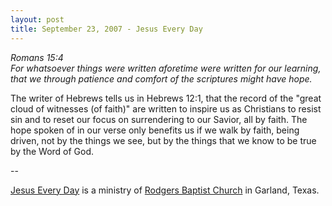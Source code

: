 ```yaml
---
layout: post
title: September 23, 2007 - Jesus Every Day
---
```


_Romans 15:4  
For whatsoever things were written aforetime were written for our
learning, that we through patience and comfort of the scriptures
might have hope._

The writer of Hebrews tells us in Hebrews 12:1, that the record of
the "great cloud of witnesses (of faith)" are written to inspire us
as Christians to resist sin and to reset our focus on surrendering to
our Savior, all by faith. The hope spoken of in our verse only
benefits us if we walk by faith, being driven, not by the things we
see, but by the things that we know to be true by the Word of God.

 --

<a href=http://jesuseveryday.net>Jesus Every Day</a> is a ministry of <a href=http://rodgersbaptist.net>Rodgers Baptist Church</a> in Garland, Texas.
